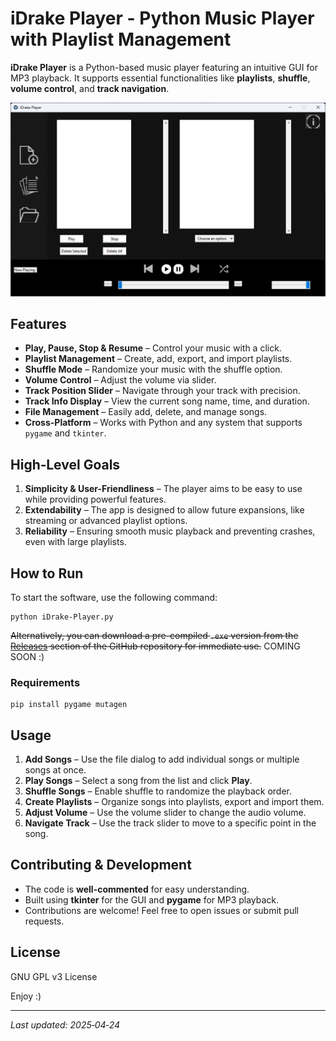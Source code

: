 # **iDrake Player** - Python Music Player with Playlist Management

**iDrake Player** is a Python-based music player featuring an intuitive GUI for MP3 playback. It supports essential functionalities like **playlists**, **shuffle**, **volume control**, and **track navigation**.

![iDrake-Player screenshot](docs/screenshot.png)

## Features
- **Play, Pause, Stop & Resume** – Control your music with a click.
- **Playlist Management** – Create, add, export, and import playlists.
- **Shuffle Mode** – Randomize your music with the shuffle option.
- **Volume Control** – Adjust the volume via slider.
- **Track Position Slider** – Navigate through your track with precision.
- **Track Info Display** – View the current song name, time, and duration.
- **File Management** – Easily add, delete, and manage songs.
- **Cross-Platform** – Works with Python and any system that supports `pygame` and `tkinter`.

## High‑Level Goals
1. **Simplicity & User-Friendliness** – The player aims to be easy to use while providing powerful features.
2. **Extendability** – The app is designed to allow future expansions, like streaming or advanced playlist options.
3. **Reliability** – Ensuring smooth music playback and preventing crashes, even with large playlists.

## How to Run

To start the software, use the following command:
```
python iDrake-Player.py
```
~~Alternatively, you can download a pre-compiled `.exe` version from the [Releases](https://github.com/damiandrake0/iDrake-Player/releases) section of the GitHub repository for immediate use.~~ COMING SOON :)

### Requirements
```
pip install pygame mutagen
```

## Usage

1. **Add Songs** – Use the file dialog to add individual songs or multiple songs at once.
2. **Play Songs** – Select a song from the list and click **Play**.
3. **Shuffle Songs** – Enable shuffle to randomize the playback order.
4. **Create Playlists** – Organize songs into playlists, export and import them.
5. **Adjust Volume** – Use the volume slider to change the audio volume.
6. **Navigate Track** – Use the track slider to move to a specific point in the song.

## Contributing & Development

- The code is **well-commented** for easy understanding.
- Built using **tkinter** for the GUI and **pygame** for MP3 playback.
- Contributions are welcome! Feel free to open issues or submit pull requests.

## License

GNU GPL v3 License

Enjoy :)

---

*Last updated: 2025‑04‑24*

